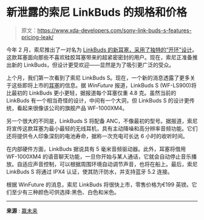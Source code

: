 # 新泄露的索尼 LinkBuds 的规格和价格

> 原文：<https://www.xda-developers.com/sony-link-buds-s-features-pricing-leak/>

今年 2 月，索尼推出了一对名为 [LinkBuds 的新耳塞，采用了独特的“开环”设计](https://www.xda-developers.com/sony-linkbuds-wfl-900-launch/)。这款耳塞面向那些不喜欢硅胶耳塞带来的超紧密密封的用户。现在，索尼正准备推出新的 LinkBuds，但设计更受欢迎——显然是为了吸引更广泛的受众。

上个月，我们第一次看到了索尼 LinkBuds S。现在，一个新的消息透露了更多关于这些即将上市的[耳塞](https://www.xda-developers.com/best-wireless-earbuds/)的信息。据 *WinFuture* 报道，LinkBuds S (WF-LS900)将比最初的 LinkBuds 更小更轻，据报道每个耳塞仅重 4.8 克。虽然当前的 LinkBuds 有一个相当奇怪的设计，中间有一个大洞，但 LinkBuds S 的设计更传统，看起来很像该公司的旗舰产品 WF-1000XM4。

另一个很大的不同是，LinkBuds S 将配备 ANC，不像最初的型号。据报道，索尼将宣传这款耳塞为最小最轻的无线耳机，具有主动降噪和高分辨率音频功能。它们还将提供令人印象深刻的电池寿命，据称一次充电可长达 6 小时的收听时间。

在内部硬件方面，LinkBuds 据说具有 5 毫米音频驱动器。此外，耳塞将借用 WF-1000XM4 的语音聊天功能，一旦你开始与某人通话，它就会自动停止音乐播放。自适应声音控制，可以根据周围环境自动调节声音，也将在船上。最后，索尼 LinkBuds S 将通过 IPX4 认证，使其防汗防水，并支持蓝牙 5.2 连接。

根据 WinFuture 的消息，索尼 LinkBuds 将很快上市，零售价格为€199 英镑。它们至少有三种颜色可供选择:黑色、白色和米色。

* * *

**来源** : [赢未来](https://winfuture.de/news,129654.html)